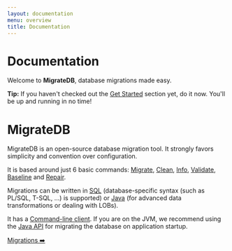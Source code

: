 ```yaml
---
layout: documentation
menu: overview
title: Documentation
---
```


# Documentation

<p>Welcome to <strong>MigrateDB</strong>, database migrations made easy.</p>

<div class="well well-small">
    <strong>Tip:</strong>
    If you haven't checked out the <a href="/migratedb/documentation/getstarted">Get Started</a> section yet, do it now. You'll be up
    and running in no time!
</div>

<h1 class="text--center">
    <span class="icon--migratedb color--red icon--6x display--block spaced-v"></span>
    <span class="text--bigger">MigrateDB</span>
</h1>

<p>MigrateDB is an open-source database migration tool. It strongly favors simplicity and convention over
    configuration.</p>

<p>It is based around just 6 basic commands:
    <a href="/migratedb/documentation/command/migrate">Migrate</a>,
    <a href="/migratedb/documentation/command/clean">Clean</a>,
    <a href="/migratedb/documentation/command/info">Info</a>,
    <a href="/migratedb/documentation/command/validate">Validate</a>,
    <a href="/migratedb/documentation/command/baseline">Baseline</a> and
    <a href="/migratedb/documentation/command/repair">Repair</a>.
</p>

<p>Migrations can be written in <a href="/migratedb/documentation/concepts/migrations#sql-based-migrations">SQL</a>
    (database-specific syntax (such as PL/SQL, T-SQL, ...) is supported)
    or <a href="/migratedb/documentation/concepts/migrations#java-based-migrations">Java</a>
    (for advanced data transformations or dealing with LOBs).</p>

<p>It has a <a href="/migratedb/documentation/usage/commandline">Command-line client</a>.
    If you are on the JVM, we recommend using the <a href="/migratedb/documentation/usage/api">Java API</a>
    for migrating the database on application startup.</p>

<p class="next-steps">
    <a class="btn btn-primary" href="/migratedb/documentation/concepts/migrations">Migrations ➡️</a>
</p>
